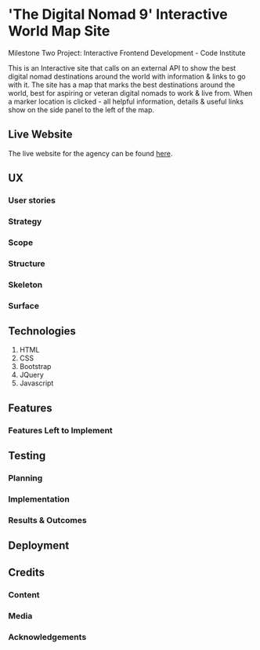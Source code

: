 # 'The Digital Nomad 9' Interactive World Map Site

Milestone Two Project: Interactive Frontend Development - Code Institute

This is an Interactive site that calls on an external API to show the best digital nomad destinations around the world with information & links to go with it.
The site has a map that marks the best destinations around the world, best for aspiring or veteran digital nomads to work & live from.
When a marker location is clicked - all helpful information, details & useful links show on the side panel to the left of the map.

## Live Website
The live website for the agency can be found [here](https://mark-joyce.github.io/Milestone2).

## UX

### User stories


### Strategy


### Scope


### Structure


### Skeleton


### Surface


## Technologies
1. HTML
2. CSS
3. Bootstrap
4. JQuery
5. Javascript

## Features


### Features Left to Implement


## Testing

### Planning

### Implementation

### Results & Outcomes

## Deployment


## Credits

### Content


### Media


### Acknowledgements
